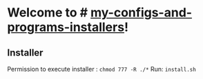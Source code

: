 # Welcome to # **[my-configs-and-programs-installers](https://github.com/GustavoFSoares/my-configs-and-programs-installers)**!

## Installer
Permission to execute installer : `chmod 777 -R ./*`
Run: `install.sh`